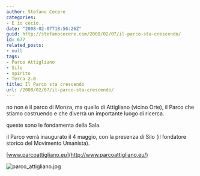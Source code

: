 ```yaml
---
author: Stefano Cecere
categories:
- E io cecio..
date: "2008-02-07T18:56:26Z"
guid: http://stefanocecere.com/2008/02/07/il-parco-sta-crescendo/
id: 677
related_posts:
- null
tags:
- Parco Attigliano
- Silo
- spirito
- Terra 2.0
title: Il Parco sta crescendo
url: /2008/02/07/il-parco-sta-crescendo/
---
```


no non è il parco di Monza, ma quello di Attigliano (vicino Orte), il Parco che stiamo costruendo e che diverrà un importante luogo di ricerca.

queste sono le fondamenta della Sala.

il Parco verrà inaugurato il 4 maggio, con la presenza di Silo (il fondatore storico del Movimento Umanista).

[www.parcoattigliano.eu](http://www.parcoattigliano.eu/)

![parco_attigliano.jpg](http://stefanocecere.com/wp-content/uploads/sites/3/2008/02/parco_attigliano.jpg)